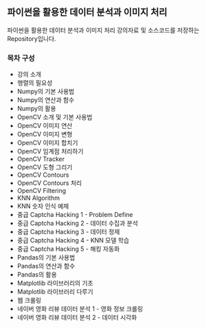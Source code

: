 ## 파이썬을 활용한 데이터 분석과 이미지 처리
파이썬을 활용한 데이터 분석과 이미지 처리 강의자료 및 소스코드를 저장하는 Repository입니다.
### 목차 구성
* 강의 소개
* 행렬의 필요성
* Numpy의 기본 사용법
* Numpy의 연산과 함수
* Numpy의 활용
* OpenCV 소개 및 기본 사용법
* OpenCV 이미지 연산
* OpenCV 이미지 변형
* OpenCV 이미지 합치기
* OpenCV 임계점 처리하기
* OpenCV Tracker
* OpenCV 도형 그리기
* OpenCV Contours
* OpenCV Contours 처리
* OpenCV Filtering
* KNN Algorithm
* KNN 숫자 인식 예제
* 중급 Captcha Hacking 1 - Problem Define
* 중급 Captcha Hacking 2 - 데이터 수집과 분석
* 중급 Captcha Hacking 3 - 데이터 정제
* 중급 Captcha Hacking 4 - KNN 모델 학습
* 중급 Captcha Hacking 5 - 해킹 자동화
* Pandas의 기본 사용법
* Pandas의 연산과 함수
* Pandas의 활용
* Matplotlib 라이브러리의 기초
* Matplotlib 라이브러리 다루기
* 웹 크롤링
* 네이버 영화 리뷰 데이터 분석 1 - 영화 정보 크롤링
* 네이버 영화 리뷰 데이터 분석 2 - 데이터 시각화
